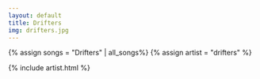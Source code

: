 ```yaml
---
layout: default
title: Drifters
img: drifters.jpg
---
```

{% assign songs = "Drifters" | all_songs%}
{% assign artist = "drifters" %}

{% include artist.html %}

